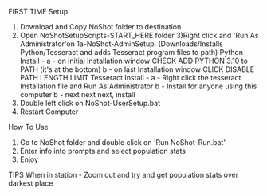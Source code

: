 FIRST TIME Setup
1) Download and Copy NoShot folder to destination
2) Open NoShotSetupScripts-START_HERE folder 
3)Right click and 'Run As Administrator'on 1a-NoShot-AdminSetup. (Downloads/Installs Python/Tesseract and adds Tesseract program files to path)
    Python Install - 
    a - on initial Installation window CHECK ADD PYTHON 3.10 to PATH (it's at the bottom)
    b - on last Installation window CLICK DISABLE PATH LENGTH LIMIT
    Tesseract Install -
    a - Right click the tesseract Installation file and Run As Administrator
    b - Install for anyone using this computer
    b - next next next, install    
3) Double left click on NoShot-UserSetup.bat
4) Restart Computer


How To Use

1) Go to NoShot folder and double click on 'Run NoShot-Run.bat'
2) Enter info into prompts and select population stats
3) Enjoy

TIPS
When in station - Zoom out and try and get population stats over darkest place

